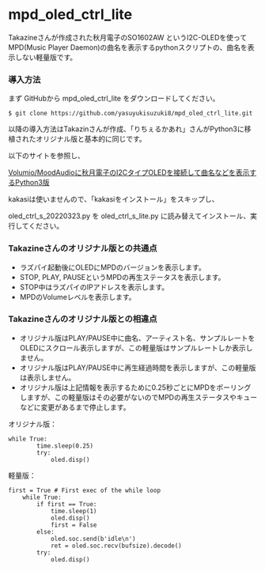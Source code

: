 # mpd_oled_ctrl_lite
Takazineさんが作成された秋月電子のSO1602AW というI2C-OLEDを使ってMPD(Music Player Daemon)の曲名を表示するpythonスクリプトの、曲名を表示しない軽量版です。

### 導入方法
まず GitHubから mpd_oled_ctrl_lite をダウンロードしてください。
```
$ git clone https://github.com/yasuyukisuzuki8/mpd_oled_ctrl_lite.git
```

以降の導入方法はTakazinさんが作成、「りちぇるかあれ」さんがPython3に移植されたオリジナル版と基本的に同じです。

以下のサイトを参照し、

[Volumio/MoodAudioに秋月電子のI2CタイプOLEDを接続して曲名などを表示するPython3版](https://nw-electric.way-nifty.com/blog/2022/03/post-302231.html)

kakasiは使いませんので、「kakasiをインストール」をスキップし、

oled_ctrl_s_20220323.py を oled_ctrl_s_lite.py に読み替えてインストール、実行してください。

### Takazineさんのオリジナル版との共通点

* ラズパイ起動後にOLEDにMPDのバージョンを表示します。
* STOP, PLAY, PAUSEというMPDの再生ステータスを表示します。
* STOP中はラズパイのIPアドレスを表示します。
* MPDのVolumeレベルを表示します。

### Takazineさんのオリジナル版との相違点

* オリジナル版はPLAY/PAUSE中に曲名、アーティスト名、サンプルレートをOLEDにスクロール表示しますが、この軽量版はサンプルレートしか表示しません。
* オリジナル版はPLAY/PAUSE中に再生経過時間を表示しますが、この軽量版は表示しません。
* オリジナル版は上記情報を表示するために0.25秒ごとにMPDをポーリングしますが、この軽量版はその必要がないのでMPDの再生ステータスやキューなどに変更があるまで停止します。

オリジナル版：
```python3
while True:
        time.sleep(0.25)
        try:
            oled.disp()
```

軽量版：
```python3
first = True # First exec of the while loop
    while True:
        if first == True:
            time.sleep(1)
            oled.disp()
            first = False
        else:
            oled.soc.send(b'idle\n')
            ret = oled.soc.recv(bufsize).decode()
        try:
            oled.disp()
```
